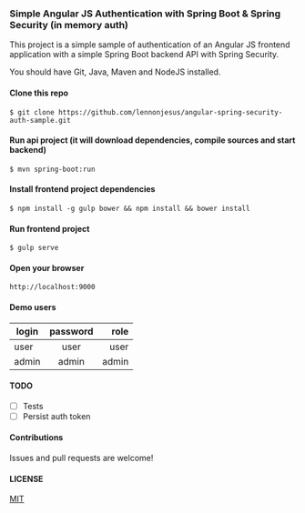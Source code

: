 ### Simple Angular JS Authentication with Spring Boot & Spring Security (in memory auth)

This project is a simple sample of authentication of an Angular JS frontend application with a simple Spring Boot backend API with Spring Security.

You should have Git, Java, Maven and NodeJS installed.

#### Clone this repo
```
$ git clone https://github.com/lennonjesus/angular-spring-security-auth-sample.git
```

#### Run api project (it will download dependencies, compile sources and start backend)
```
$ mvn spring-boot:run
```

#### Install frontend project dependencies
```
$ npm install -g gulp bower && npm install && bower install 
```

#### Run frontend project
```
$ gulp serve
```

#### Open your browser
```
http://localhost:9000
```

#### Demo users

|login|password|role|
|-----|:------:|---:|
|user|user|user|
|admin|admin|admin|

#### TODO

* [ ] Tests
* [ ] Persist auth token

#### Contributions

Issues and pull requests are welcome!

#### LICENSE

[MIT](LICENSE.md)
